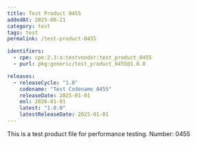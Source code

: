 ```yaml
---
title: Test Product 0455
addedAt: 2025-08-21
category: test
tags: test
permalink: /test-product-0455

identifiers:
  - cpe: cpe:2.3:a:testvendor:test_product_0455
  - purl: pkg:generic/test_product_0455@1.0.0

releases:
  - releaseCycle: "1.0"
    codename: "Test Codename 0455"
    releaseDate: 2025-01-01
    eol: 2026-01-01
    latest: "1.0.0"
    latestReleaseDate: 2025-01-01
---
```


This is a test product file for performance testing. Number: 0455
